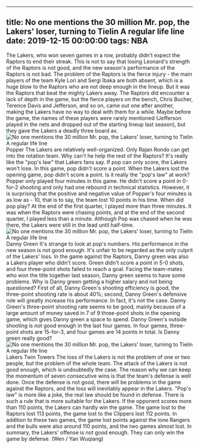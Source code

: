 
---
title: No one mentions the 30 million Mr. pop, the Lakers' loser, turning to Tielin A regular life line
date: 2019-12-15 00:00:00
tags:  NBA
---
The Lakers, who won seven games in a row, probably didn't expect the Raptors to end their streak. This is not to say that losing Leonard's strength of the Raptors is not good, and the new season's performance of the Raptors is not bad. The problem of the Raptors is the fierce injury - the main players of the team Kyle Lori and Sergi Ibaka are both absent, which is a huge blow to the Raptors who are not deep enough in the lineup.
But it was the Raptors that beat the mighty Lakers away.
The Raptors did encounter a lack of depth in the game, but the fierce players on the bench, Chris Bucher, Terence Davis and Jefferson, and so on, came out one after another, making the Lakers have no way to deal with them for a while. Maybe before the game, the names of these players were rarely mentioned (Jefferson played in the nets and dropped out of the starting lineup last season), but they gave the Lakers a deadly three board ax.
![No one mentions the 30 million Mr. pop, the Lakers' loser, turning to Tielin A regular life line](2a1324d5048e417092100ed029a7ed48.jpg)
Popper
The Lakers are relatively well-organized. Only Rajan Rondo can get into the rotation team. Why can't he help the rest of the Raptors? It's really like the "pop's law" that Lakers fans say. If pop can only score, the Lakers won't lose. In this game, pop didn't score a point. When the Lakers lost the opening game, pop didn't score a point. Is it really the "pop's law" at work?
Popper only played four minutes in this game. He didn't score a point in 0-for-2 shooting and only had one rebound in technical statistics. However, it is surprising that the positive and negative value of Popper's four minutes is as low as - 10, that is to say, the team lost 10 points in his time. When did pop play? At the end of the first quarter, I played more than three minutes. It was when the Raptors were chasing points, and at the end of the second quarter, I played less than a minute.
Although Pop was chased when he was there, the Lakers were still in the lead until half-time.
![No one mentions the 30 million Mr. pop, the Lakers' loser, turning to Tielin A regular life line](28de0d47d2564040a1f3bc9cc83cd6d8.jpg)
Danny Green 
It's strange to look at pop's numbers. His performance in the new season is not good enough. It's unfair to be regarded as the only culprit of the Lakers' loss. In the game against the Raptors, Danny green was also a Lakers player who didn't score. Green didn't score a point in 5-0 shots, and four three-point shots failed to reach a goal. Facing the team-mates who won the title together last season, Danny green seems to have some problems.
Why is Danny green getting a higher salary and not being questioned? First of all, Danny Green's shooting efficiency is good, the three-point shooting rate is about 40%; second, Danny Green's defensive role will greatly increase his performance.
In fact, it's not the case. Danny Green's three-point shooting rate seems to be good, mainly because of a large amount of money saved in 7 of 9 three-point shots in the opening game, which gives Danny green a space to spend. Danny Green's outside shooting is not good enough in the last four games. In four games, three-point shots are 15-for-3, and four games are 14 points in total. Is Danny green really good?
![No one mentions the 30 million Mr. pop, the Lakers' loser, turning to Tielin A regular life line](e7c7ce4706af4f22b33f789c4d8f7906.jpg)
Lakers Twin Towers
The loss of the Lakers is not the problem of one or two people, but the problem of the whole team. The attack of the Lakers is not good enough, which is undoubtedly the case. The reason why we can keep the momentum of seven consecutive wins is that the team's defense is well done. Once the defense is not good, there will be problems in the game against the Raptors, and the loss will inevitably appear in the Lakers.
"Pop's law" is more like a joke, the real law should be found in defense. There is such a rule that is more suitable for the Lakers. If the opponent scores more than 110 points, the Lakers can hardly win the game. The game lost to the Raptors lost 113 points, the game lost to the Clippers lost 112 points. In addition to these two games, the game lost points against the lone Rangers and the bulls were also around 110 points, and the two games almost lost.
In summary, the Lakers' offense is not good enough. They can only win the game by defense.
(Wen / Yan Wuqiang)
